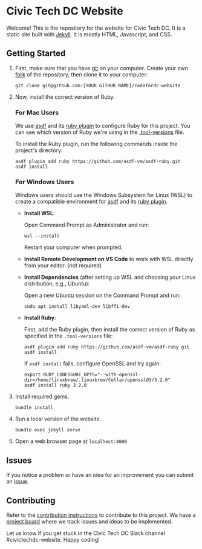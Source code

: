 
# Civic Tech DC Website

Welcome! This is the repository for the website for Civic Tech DC. It is a static site built with [Jekyll](https://jekyllrb.com/). It is mostly HTML, Javascript, and CSS.

## Getting Started

1. First, make sure that you have [git](https://git-scm.com/downloads) on your computer. Create your own [fork](https://docs.github.com/en/get-started/quickstart/contributing-to-projects) of the repository, then clone it to your computer:

   ```
   git clone git@github.com:[YOUR GITHUB NAME]/codefordc-website
   ```

2. Now, install the correct version of Ruby.

   ### For Mac Users
   
   We use [asdf](https://asdf-vm.com/) and its [ruby plugin](https://github.com/asdf-vm/asdf-ruby) to configure Ruby for this project. You can see which version of Ruby we're using in the [.tool-versions](.tool-versions) file.

   To install the Ruby plugin, run the following commands inside the project's directory:

   ```
   asdf plugin add ruby https://github.com/asdf-vm/asdf-ruby.git
   asdf install
   ```

   ### For Windows Users

   Windows users should use the Windows Subsystem for Linux (WSL) to create a compatible environment for [asdf](https://asdf-vm.com/) and its [ruby plugin](https://github.com/asdf-vm/asdf-ruby).

   - **Install WSL**:

     Open Command Prompt as Administrator and run:

     ```
     wsl --install
     ```

     Restart your computer when prompted.

   - **Install Remote Development on VS Code** to work with WSL directly from your editor. (not required)

   - **Install Dependencies** (after setting up WSL and choosing your Linux distribution, e.g., Ubuntu):
     
     Open a new Ubuntu session on the Command Prompt and run:

     ```
     sudo apt install libyaml-dev libffi-dev
     ```

   - **Install Ruby**:

     First, add the Ruby plugin, then install the correct version of Ruby as specified in the `.tool-versions` file:

     ```
     asdf plugin add ruby https://github.com/asdf-vm/asdf-ruby.git
     asdf install
     ```

     If `asdf install` fails, configure OpenSSL and try again:

     ```
     export RUBY_CONFIGURE_OPTS="--with-openssl-dir=/home/linuxbrew/.linuxbrew/Cellar/openssl@3/3.2.0"
     asdf install ruby 3.2.0
     ```

3. Install required gems.

   ```
   bundle install
   ```

4. Run a local version of the website.

   ```
   bundle exec jekyll serve
   ```

5. Open a web browser page at `localhost:4000`

## Issues

If you notice a problem or have an idea for an improvement you can submit an [issue](https://github.com/civictechdc/codefordc-website/issues).

## Contributing

Refer to the [contribution instructions](CONTRIBUTING.md) to contribute to this project. We have a [project board](https://github.com/orgs/civictechdc/projects/3) where we track issues and ideas to be implemented.

Let us know if you get stuck in the Civic Tech DC Slack channel #civictechdc-website. Happy coding!

